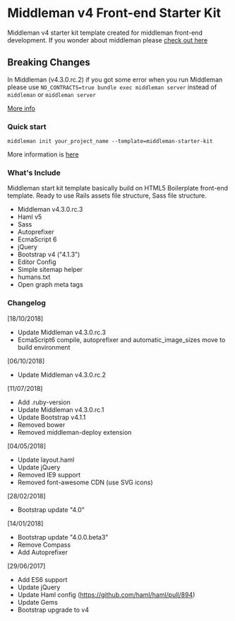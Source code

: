# Middleman v4 Front-end Starter Kit

Middleman v4 starter kit template created for middleman front-end development.
If you wonder about middleman please [check out here](https://middlemanapp.com/)

## Breaking Changes

In Middleman (v4.3.0.rc.2) if you got some error when you run Middleman please use
`NO_CONTRACTS=true bundle exec middleman server` instead of `middleman` or `middleman server`

[More info](https://middlemanapp.com/basics/build-and-deploy/)

### Quick start

`middleman init your_project_name --template=middleman-starter-kit`

More information is [here](https://middlemanapp.com/advanced/project_templates/)

### What's Include

Middleman start kit template basically build on HTML5 Boilerplate front-end
template. Ready to use Rails assets file structure, Sass file structure.

- Middleman v4.3.0.rc.3
- Haml v5
- Sass
- Autoprefixer
- EcmaScript 6
- jQuery
- Bootstrap v4 ("4.1.3")
- Editor Config
- Simple sitemap helper
- humans.txt
- Open graph meta tags

### Changelog

[18/10/2018]

- Update Middleman v4.3.0.rc.3
- EcmaScript6 compile, autoprefixer and automatic_image_sizes move to build environment

[06/10/2018]

- Update Middleman v4.3.0.rc.2

[11/07/2018]

- Add .ruby-version
- Update Middleman v4.3.0.rc.1
- Update Bootstrap v4.1.1
- Removed bower
- Removed middleman-deploy extension

[04/05/2018]

- Update layout.haml
- Update jQuery
- Removed IE9 support
- Removed font-awesome CDN (use SVG icons)

[28/02/2018]

- Bootstrap update "4.0"

[14/01/2018]

- Bootstrap update "4.0.0.beta3"
- Remove Compass
- Add Autoprefixer

[29/06/2017]

- Add ES6 support
- Update jQuery
- Update Haml config (https://github.com/haml/haml/pull/894)
- Update Gems
- Bootstrap upgrade to v4
